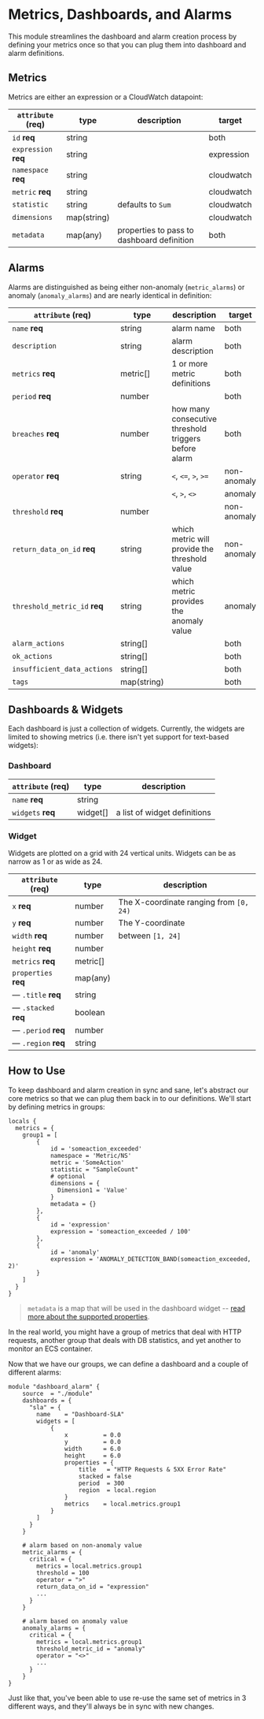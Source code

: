 # Metrics, Dashboards, and Alarms

This module streamlines the dashboard and alarm creation process by defining your metrics once so that you can plug them into dashboard and alarm definitions.

## Metrics

Metrics are either an expression or a CloudWatch datapoint:

| `attribute` (req)    | type        | description                                | target     |
|----------------------|-------------|--------------------------------------------|------------|
| `id` **req**         | string      |                                            | both       |
| `expression` **req** | string      |                                            | expression |
| `namespace` **req**  | string      |                                            | cloudwatch |
| `metric` **req**     | string      |                                            | cloudwatch |
| `statistic`          | string      | defaults to `Sum`                          | cloudwatch |
| `dimensions`         | map(string) |                                            | cloudwatch |
| `metadata`           | map(any)    | properties to pass to dashboard definition | both       |

## Alarms

Alarms are distinguished as being either non-anomaly (`metric_alarms`) or anomaly (`anomaly_alarms`) and are nearly identical in definition:

| `attribute` (req)             | type        | description                                          | target      |
|-------------------------------|-------------|------------------------------------------------------|-------------|
| `name` **req**                | string      | alarm name                                           | both        |
| `description`                 | string      | alarm description                                    | both        |
| `metrics` **req**             | metric[]    | 1 or more metric definitions                         | both        |
| `period` **req**              | number      |                                                      | both        |
| `breaches` **req**            | number      | how many consecutive threshold triggers before alarm | both        |
| `operator` **req**            | string      | `<`, `<=`, `>`, `>=`                                 | non-anomaly |
|                               |             | `<`, `>`, `<>`                                       | anomaly     |
| `threshold` **req**           | number      |                                                      | non-anomaly |
| `return_data_on_id` **req**   | string      | which metric will provide the threshold value        | non-anomaly |
| `threshold_metric_id` **req** | string      | which metric provides the anomaly value              | anomaly     |
| `alarm_actions`               | string[]    |                                                      | both        |
| `ok_actions`                  | string[]    |                                                      | both        |
| `insufficient_data_actions`   | string[]    |                                                      | both        |
| `tags`                        | map(string) |                                                      | both        |

## Dashboards & Widgets

Each dashboard is just a collection of widgets. Currently, the widgets are limited to showing metrics (i.e. there isn't yet support for text-based widgets):

### Dashboard

| `attribute` (req) | type     | description                  |
|-------------------|----------|------------------------------|
| `name` **req**    | string   |                              |
| `widgets` **req** | widget[] | a list of widget definitions |

### Widget

Widgets are plotted on a grid with 24 vertical units. Widgets can be as narrow as 1 or as wide as 24.

| `attribute` (req)    | type     | description                             |
|----------------------|----------|-----------------------------------------|
| `x` **req**          | number   | The X-coordinate ranging from `[0, 24)` |
| `y` **req**          | number   | The Y-coordinate                        |
| `width` **req**      | number   | between `[1, 24]`                       |
| `height` **req**     | number   |                                         |
| `metrics` **req**    | metric[] |                                         |
| `properties` **req** | map(any) |                                         |
| — `.title` **req**   | string   |                                         |
| — `.stacked` **req** | boolean  |                                         |
| — `.period` **req**  | number   |                                         |
| — `.region` **req**  | string   |                                         |

## How to Use

To keep dashboard and alarm creation in sync and sane, let's abstract our core metrics so that we can plug them back in to our definitions. We'll start by defining metrics in groups:

```hcl-terraform
locals {
  metrics = {
    group1 = [
        {
            id = 'someaction_exceeded'
            namespace = 'Metric/NS'
            metric = 'SomeAction'
            statistic = "SampleCount"
            # optional
            dimensions = {
              Dimension1 = 'Value'
            }
            metadata = {}
        },
        {
            id = 'expression'
            expression = 'someaction_exceeded / 100'        
        },
        {
            id = 'anomaly'
            expression = 'ANOMALY_DETECTION_BAND(someaction_exceeded, 2)'
        } 
    ]
  }
}
```

> `metadata` is a map that will be used in the dashboard widget -- [read more about the supported properties](https://docs.aws.amazon.com/AmazonCloudWatch/latest/APIReference/CloudWatch-Dashboard-Body-Structure.html#CloudWatch-Dashboard-Properties-Metric-Widget-Object).  

In the real world, you might have a group of metrics that deal with HTTP requests, another group that deals with DB statistics, and yet another to monitor an ECS container.

Now that we have our groups, we can define a dashboard and a couple of different alarms:

```hcl-terraform
module "dashboard_alarm" {
    source  = "./module"
    dashboards = {
      "sla" = {
        name    = "Dashboard-SLA"
        widgets = [
            {
                x          = 0.0
                y          = 0.0
                width      = 6.0
                height     = 6.0
                properties = {
                    title   = "HTTP Requests & 5XX Error Rate"
                    stacked = false
                    period  = 300
                    region  = local.region
                }
                metrics    = local.metrics.group1
            }
        ]      
      }     
    }
    
    # alarm based on non-anomaly value
    metric_alarms = {
      critical = {
        metrics = local.metrics.group1
        threshold = 100
        operator = ">"
        return_data_on_id = "expression"
        ...
      }    
    }
  
    # alarm based on anomaly value 
    anomaly_alarms = {
      critical = {
        metrics = local.metrics.group1
        threshold_metric_id = "anomaly"
        operator = "<>"
        ...
      }    
    }
}
```

Just like that, you've been able to use re-use the same set of metrics in 3 different ways, and they'll always be in sync with new changes.
